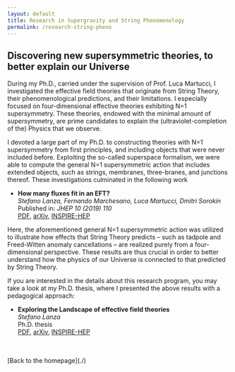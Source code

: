 ```yaml
---
layout: default
title: Research in Supergravity and String Phenomenology
permalink: /research-string-pheno
---
```



## Discovering new supersymmetric theories, to better explain our Universe

During my Ph.D., carried under the supervision of Prof. Luca Martucci, I investigated the effective field theories that originate from String Theory, their phenomenological predictions, and their limitations. I especially focused on four-dimensional effective theories exhibiting N=1 supersymmetry. These theories, endowed with the minimal amount of supersymmetry, are prime candidates to explain the (ultraviolet-completion of the) Physics that we observe.

I devoted a large part of my Ph.D. to constructing theories with N=1 supersymmetry from first principles, and including objects that were never included before. Exploiting the so-called superspace formalism, we were able to compute the general N=1 supersymmetric action that includes extended objects, such as strings, membranes, three-branes, and junctions thereof. These investigations culminated in the following work 
*   **How many fluxes fit in an EFT?** \
    _Stefano Lanza, Fernando Marchesano, Luca Martucci, Dmitri Sorokin_ \
    Published in: _JHEP 10 (2019) 110_ \
    [PDF](https://arxiv.org/pdf/1907.11256), [arXiv](https://arxiv.org/abs/1907.11256), [INSPIRE-HEP](https://inspirehep.net/literature/1746474)

Here, the aforementioned general N=1 supersymmetric action was utilized to illustrate how effects that String Theory predicts – such as tadpole and Freed-Witten anomaly cancellations – are realized purely from a four- dimensional perspective.
These results are thus crucial in order to better understand how the physics of our Universe is connected to that predicted by String Theory.

If you are interested in the details about this research program, you may take a look at my Ph.D. thesis, where I presented the above results with a pedagogical approach:
*   **Exploring the Landscape of effective field theories** \
    _Stefano Lanza_ \
    Ph.D. thesis \
    [PDF](https://arxiv.org/pdf/1912.08935.pdf), [arXiv](https://arxiv.org/abs/1912.08935), [INSPIRE-HEP](https://inspirehep.net/literature/1771925)




<br/>
<br/>
[Back to the homepage](./)


